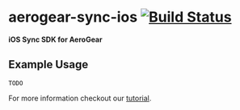 # aerogear-sync-ios [![Build Status](https://travis-ci.org/aerogear/aerogear-sync-ios.png)](https://travis-ci.org/aerogear/aerogear-sync-ios)

**iOS Sync SDK for AeroGear**

## Example Usage

```
TODO
```

For more information checkout our [tutorial]().
